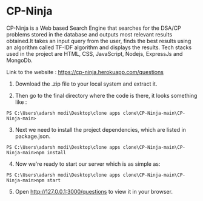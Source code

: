 # CP-Ninja
CP-Ninja is a Web based Search Engine that searches for the DSA/CP problems stored in the database and outputs most relevant results obtained.It takes an input query from the user, finds the best results using an algorithm called TF-IDF algorithm and displays the results. Tech stacks used in the project are HTML, CSS, JavaScript, Nodejs, ExpressJs and MongoDb.

Link to the website : https://cp-ninja.herokuapp.com/questions

1) Download the .zip file to your local system and extract it.

2) Then go to the final directory where the code is there, it looks something like :
```
PS C:\Users\adarsh modi\Desktop\clone apps clone\CP-Ninja-main\CP-Ninja-main>
```

3) Next we need to install the project dependencies, which are listed in package.json.

```
PS C:\Users\adarsh modi\Desktop\clone apps clone\CP-Ninja-main\CP-Ninja-main>npm install
```
4) Now we're ready to start our server which is as simple as:

```
PS C:\Users\adarsh modi\Desktop\clone apps clone\CP-Ninja-main\CP-Ninja-main>npm start
```
5) Open http://127.0.0.1:3000/questions to view it in your browser.

